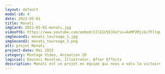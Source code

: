 ```yaml
---
layout: default
modal-id: 4
date: 2022-05-01
title: Monati
imgCard: 2022-05-01-monati.jpg
videoYtb: https://www.youtube.com/embed/1IlQ1V5E3Xo?si=AoMP2MjibiTFltqW
imgSecond1: monati_tournage_1.jpg
imgSecond2: monati_tournage_2.png
alt: projet Monati
project-date: Mai 2022
category: Montage Video, Animation 2D
logiciel: Davinci Resolve, Illustrator, After Effects
description: Monati est un projet en équipe qui nous a valu la victoire du concours d'essais audio-visuel. Dans ce projet j'ai surtout joué un rôle derrière la caméra et dans la réalisation de certaines animations présente dans le projet.
---
```

